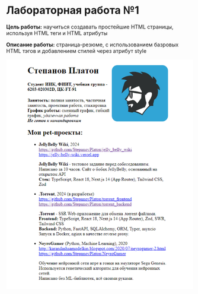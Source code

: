 # Лабораторная работа №1

**Цель работы:** научиться создавать простейшие HTML страницы, используя HTML теги и HTML атрибуты 

**Описание работы:** страница-резюме, с использованием базровых HTML тэгов и добавлением стилей через атрибут style

![](./preview.png)